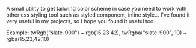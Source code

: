 A small utility to get tailwind color scheme in case you need to work with other css styling tool such as styled
component, inline style...
I've found it very useful in my projects, so I hope you found it useful too.

Example:
twRgb("slate-900") ~ rgb(15 23 42),
twRgba("slate-900", 10) ~ rgba(15,23,42,10)

